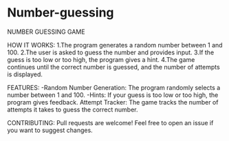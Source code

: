 # Number-guessing
NUMBER GUESSING GAME

HOW IT WORKS:
1.The program generates a random number between 1 and 100.
2.The user is asked to guess the number and provides input.
3.If the guess is too low or too high, the program gives a hint.
4.The game continues until the correct number is guessed, and the number of attempts is displayed.

FEATURES:
-Random Number Generation: The program randomly selects a number between 1 and 100.
-Hints: If your guess is too low or too high, the program gives feedback.
Attempt Tracker: The game tracks the number of attempts it takes to guess the correct number.

CONTRIBUTING: Pull requests are welcome! Feel free to open an issue if you want to suggest changes.

